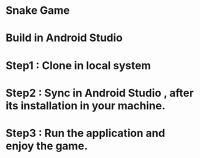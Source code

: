 # Snake Game
# Build in Android Studio
# Step1 : Clone in local system
# Step2 : Sync in Android Studio , after its installation in your machine.
# Step3 : Run the application and enjoy the game.

